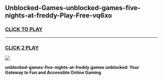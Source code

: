 
## Unblocked-Games-unblocked-games-five-nights-at-freddy-Play-Free-vq6xo
<h3>
<a href="https://premium76.site?title=unblocked-games-five-nights-at-freddy&ref=18A1">CLICK TO PLAY</a></h3>
<hr>

<h3>
<a href="https://premium76.site?title=unblocked-games-five-nights-at-freddy&ref=18A1">CLICK 2 PLAY</a>
  
</h3>

<a href="https://premium76.site?title=unblocked-games-five-nights-at-freddy&ref=18A1"><img src="https://clearcache.store/games.png"></a>


**unblocked-games-five-nights-at-freddy games unblocked: Your Gateway to Fun and Accessible Online Gaming**
